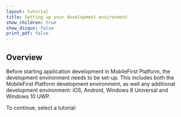 ```yaml
---
layout: tutorial
title: Setting up your development environment
show_children: true
show_disqus: false
print_pdf: false
---
```

## Overview
Before starting application development in MobileFirst Platform, the development environment needs to be set-up. This includes both the MobileFirst Platform development environment, as well any additional development environment: iOS, Android, Windows 8 Universal and Windows 10 UWP.

To continue, select a tutorial:
